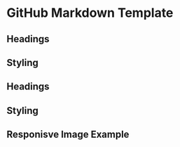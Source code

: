 # GitHub Markdown Template

## Headings
## Styling

## Headings

## Styling

## Responisve Image Example



